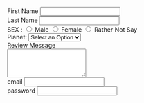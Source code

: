 <!DOCTYPE html>

<head>
    <meta charset="UTF-8">
    <meta name="viewport" content="device-width, initial-scale = 1.0">
    <link rel="shortcut icon" href="edit.svg">
    <title> Form Page</title>

</head>

<body>
    <p>
    <form>
        <lable for="firstname"> First Name </lable>
        <input type="text" name="firstname" required>
        <br>
        <lable for="lastname"> Last Name </lable>
        <input type="text" name="lasttname" required>
        <br>
        <labee for="sex"> SEX :</labee>
        <input type="radio" name="sex" id="male" value="male">
        <lable for="male"> Male</lable>
        <input type="radio" name="sex" id="female" value="female">
        <lable for="female"> Female</lable>
        <input type="radio" name="sex" id="rathernotsay" value="rathernotsay">
        <lable for="rathernotsay"> Rather Not Say</lable>
        <br>
        <label for="planet">Planet:</label>
        <select name="planet" id="planet">
            <option> Select an Option</option>
            <option value="earth"> earth</option>
            <option value="mars"> mars</option>
            <option value="venus"> venus</option>
        </select>
        <br>
        <lable for="reviewMessage">Review Message</lable><br>
        <textarea name="reviewMessage" id="reviewMessage" cols="20" rows="4"></textarea> <br>
        <lable for="email"> email </lable>
        <input type="email" name="email" required>
        <br>
        <lable for="password"> password </lable>
        <input type="password" name="password" required>
        <br>
    </form>
    </p>
</body>
